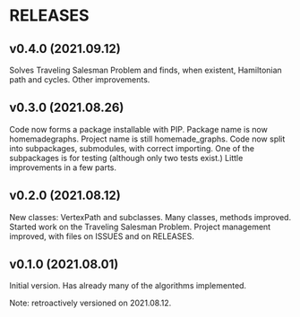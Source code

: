 # RELEASES

## v0.4.0 (2021.09.12)

Solves Traveling Salesman Problem and finds, when existent, Hamiltonian path and cycles.
Other improvements.

## v0.3.0 (2021.08.26)

Code now forms a package installable with PIP.
Package name is now homemadegraphs. Project name is still homemade_graphs.
Code now split into subpackages, submodules, with correct importing.
One of the subpackages is for testing (although only two tests exist.)
Little improvements in a few parts.

## v0.2.0 (2021.08.12)

New classes: VertexPath and subclasses.
Many classes, methods improved.
Started work on the Traveling Salesman Problem.
Project management improved, with files on ISSUES and on RELEASES.

## v0.1.0 (2021.08.01)

Initial version. Has already many of the algorithms implemented.

Note: retroactively versioned on 2021.08.12.
